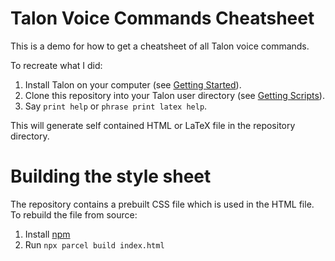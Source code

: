 # Talon Voice Commands Cheatsheet

This is a demo for how to get a cheatsheet of all Talon voice commands.

To recreate what I did:

1. Install Talon on your computer (see [Getting Started][talon-getting-started]).
2. Clone this repository into your Talon user directory (see [Getting Scripts](talon-getting-scripts)).
3. Say `print help` or `phrase print latex help`.

This will generate self contained HTML or LaTeX  file in the repository directory.

# Building the style sheet

The repository contains a prebuilt CSS file which is used in the HTML file. To rebuild the file from source:

1. Install [npm][install-npm]
2. Run `npx parcel build index.html`


[talon-getting-started]: https://talonvoice.com/docs/index.html#getting-started
[talon-getting-scripts]: https://talonvoice.com/docs/index.html#getting-scripts
[install-npm]: https://nodejs.org/en/
